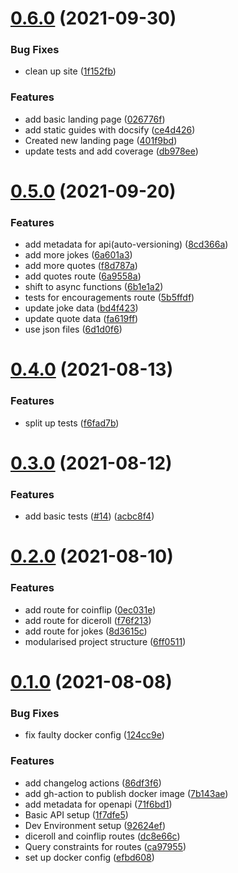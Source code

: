 # [0.6.0](https://github.com/Heptagram-Bot/api/compare/v0.5.0...v0.6.0) (2021-09-30)


### Bug Fixes

* clean up site ([1f152fb](https://github.com/Heptagram-Bot/api/commit/1f152fbf788acd6495f770a279474b2f9b5e31fe))


### Features

* add basic landing page ([026776f](https://github.com/Heptagram-Bot/api/commit/026776f1db56a5492a992ae6dbd191f01ffe33c4))
* add static guides with docsify ([ce4d426](https://github.com/Heptagram-Bot/api/commit/ce4d426977bb0d8dbafae7bea9ef4840b92e8d6c))
* Created new landing page ([401f9bd](https://github.com/Heptagram-Bot/api/commit/401f9bd399d9a41126359f86568fa8a27d4365d1))
* update tests and add coverage ([db978ee](https://github.com/Heptagram-Bot/api/commit/db978eeef4aa2a10e9c946b389108f2f9832940a))



# [0.5.0](https://github.com/Heptagram-Bot/api/compare/v0.4.0...v0.5.0) (2021-09-20)


### Features

* add metadata for api(auto-versioning) ([8cd366a](https://github.com/Heptagram-Bot/api/commit/8cd366aa342579d8086bc961bc5d7a43a8937642))
* add more jokes ([6a601a3](https://github.com/Heptagram-Bot/api/commit/6a601a3e6581a4bd931b38ccc77e5d284307d034))
* add more quotes ([f8d787a](https://github.com/Heptagram-Bot/api/commit/f8d787ad8c812ed3f8cc2834bbf10f038971aa9c))
* add quotes route ([6a9558a](https://github.com/Heptagram-Bot/api/commit/6a9558ac8921a505fbd3d69662b8559f24e9751b))
* shift to async functions ([6b1e1a2](https://github.com/Heptagram-Bot/api/commit/6b1e1a2b06b898059479a901ed42b3327d1f27a0))
* tests for encouragements route ([5b5ffdf](https://github.com/Heptagram-Bot/api/commit/5b5ffdf5be64b4f2200f21e0fc536614288f902a))
* update joke data ([bd4f423](https://github.com/Heptagram-Bot/api/commit/bd4f4236138d0be6b8f10390f237990d2bcf437b))
* update quote data ([fa619ff](https://github.com/Heptagram-Bot/api/commit/fa619ffe4809b899e13b261ea34806ebcdc703dd))
* use json files ([6d1d0f6](https://github.com/Heptagram-Bot/api/commit/6d1d0f63bd5a4c5393969ba9a7ecf07e0aeb346a))



# [0.4.0](https://github.com/Heptagram-Bot/api/compare/v0.3.0...v0.4.0) (2021-08-13)


### Features

* split up tests ([f6fad7b](https://github.com/Heptagram-Bot/api/commit/f6fad7b9e7d5336bc42b2ef624a56ab52781b795))



# [0.3.0](https://github.com/Heptagram-Bot/api/compare/v0.2.0...v0.3.0) (2021-08-12)


### Features

* add basic tests ([#14](https://github.com/Heptagram-Bot/api/issues/14)) ([acbc8f4](https://github.com/Heptagram-Bot/api/commit/acbc8f455827106b3ebc76091ce65668bdb169ff))



# [0.2.0](https://github.com/Heptagram-Bot/api/compare/v0.1.0...v0.2.0) (2021-08-10)


### Features

* add route for coinflip ([0ec031e](https://github.com/Heptagram-Bot/api/commit/0ec031ec5b92f9e8cc081af62e99ba8b9f114abf))
* add route for diceroll ([f76f213](https://github.com/Heptagram-Bot/api/commit/f76f213b23e46e34da47ccab4fb6f7500ba21c3a))
* add route for jokes ([8d3615c](https://github.com/Heptagram-Bot/api/commit/8d3615ca24532036d2c5c6b4e3b84cb235e7d2e7))
* modularised project structure ([6ff0511](https://github.com/Heptagram-Bot/api/commit/6ff0511775b45adeee9768a9c4cf934504a99873))



# [0.1.0](https://github.com/Heptagram-Bot/api/compare/92624ef2d16459fed1a71cc4195eb7e205ac3c58...v0.1.0) (2021-08-08)


### Bug Fixes

* fix faulty docker config ([124cc9e](https://github.com/Heptagram-Bot/api/commit/124cc9e830445c4948833b9bf6ddcfca895bdd94))


### Features

* add changelog actions ([86df3f6](https://github.com/Heptagram-Bot/api/commit/86df3f67b6ccc8b7851d8e50f88c8d3ccd8fc341))
* add gh-action to publish docker image ([7b143ae](https://github.com/Heptagram-Bot/api/commit/7b143ae26093fc7e09802513081a49f13fbfc52c))
* add metadata for openapi ([71f6bd1](https://github.com/Heptagram-Bot/api/commit/71f6bd1fc82160213e873c23eda9f1c1e3577c10))
* Basic API setup ([1f7dfe5](https://github.com/Heptagram-Bot/api/commit/1f7dfe5c3d761e2aad56bafa5fa39a0fedf35539))
* Dev Environment setup ([92624ef](https://github.com/Heptagram-Bot/api/commit/92624ef2d16459fed1a71cc4195eb7e205ac3c58))
* diceroll and coinflip routes ([dc8e66c](https://github.com/Heptagram-Bot/api/commit/dc8e66cda8c8c28a5f99c50520424d0822e0277a))
* Query constraints for routes ([ca97955](https://github.com/Heptagram-Bot/api/commit/ca979556027355e90c4f58d5bec4fe584c05069b))
* set up docker config ([efbd608](https://github.com/Heptagram-Bot/api/commit/efbd608d090e6ac7a65357d0a3ba4747a7afb1d5))




